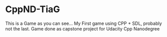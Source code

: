 # CppND-TiaG
This is a Game as you can see... My First game using CPP + SDL, probably not the last. Game done as capstone project for Udacity Cpp Nanodegree
